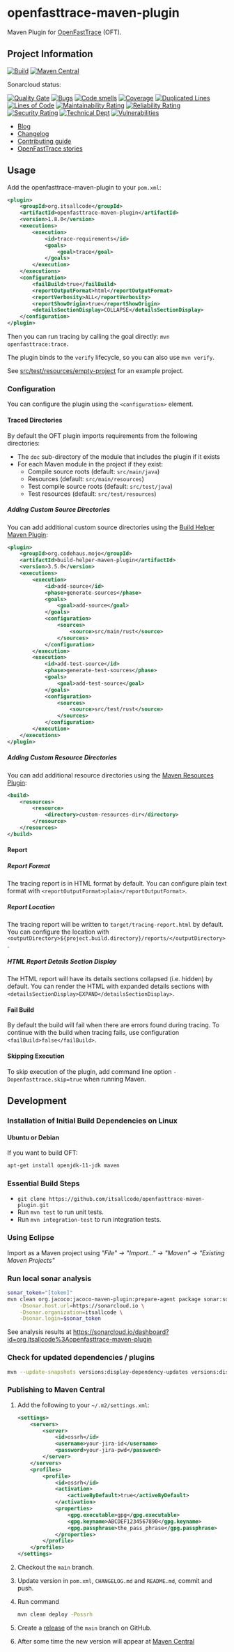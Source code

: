 # openfasttrace-maven-plugin

Maven Plugin for [OpenFastTrace](https://github.com/itsallcode/openfasttrace) (OFT).

## Project Information

[![Build](https://github.com/itsallcode/openfasttrace-maven-plugin/actions/workflows/build.yml/badge.svg)](https://github.com/itsallcode/openfasttrace-maven-plugin/actions/workflows/build.yml)
[![Maven Central](https://img.shields.io/maven-central/v/org.itsallcode/openfasttrace-maven-plugin.svg?label=Maven%20Central)](http://search.maven.org/#search%7Cga%7C1%7Cg%3A%22org.itsallcode%22%20a%3A%22openfasttrace-maven-plugin%22)

Sonarcloud status:

[![Quality Gate](https://sonarcloud.io/api/project_badges/measure?project=org.itsallcode%3Aopenfasttrace-maven-plugin&metric=alert_status)](https://sonarcloud.io/dashboard?id=org.itsallcode%3Aopenfasttrace-maven-plugin)
[![Bugs](https://sonarcloud.io/api/project_badges/measure?project=org.itsallcode%3Aopenfasttrace-maven-plugin&metric=bugs)](https://sonarcloud.io/dashboard?id=org.itsallcode%3Aopenfasttrace-maven-plugin)
[![Code smells](https://sonarcloud.io/api/project_badges/measure?project=org.itsallcode%3Aopenfasttrace-maven-plugin&metric=code_smells)](https://sonarcloud.io/dashboard?id=org.itsallcode%3Aopenfasttrace-maven-plugin)
[![Coverage](https://sonarcloud.io/api/project_badges/measure?project=org.itsallcode%3Aopenfasttrace-maven-plugin&metric=coverage)](https://sonarcloud.io/dashboard?id=org.itsallcode%3Aopenfasttrace-maven-plugin)
[![Duplicated Lines](https://sonarcloud.io/api/project_badges/measure?project=org.itsallcode%3Aopenfasttrace-maven-plugin&metric=duplicated_lines_density)](https://sonarcloud.io/dashboard?id=org.itsallcode%3Aopenfasttrace-maven-plugin)
[![Lines of Code](https://sonarcloud.io/api/project_badges/measure?project=org.itsallcode%3Aopenfasttrace-maven-plugin&metric=ncloc)](https://sonarcloud.io/dashboard?id=org.itsallcode%3Aopenfasttrace-maven-plugin)
[![Maintainability Rating](https://sonarcloud.io/api/project_badges/measure?project=org.itsallcode%3Aopenfasttrace-maven-plugin&metric=sqale_rating)](https://sonarcloud.io/dashboard?id=org.itsallcode%3Aopenfasttrace-maven-plugin)
[![Reliability Rating](https://sonarcloud.io/api/project_badges/measure?project=org.itsallcode%3Aopenfasttrace-maven-plugin&metric=reliability_rating)](https://sonarcloud.io/dashboard?id=org.itsallcode%3Aopenfasttrace-maven-plugin)
[![Security Rating](https://sonarcloud.io/api/project_badges/measure?project=org.itsallcode%3Aopenfasttrace-maven-plugin&metric=security_rating)](https://sonarcloud.io/dashboard?id=org.itsallcode%3Aopenfasttrace-maven-plugin)
[![Technical Dept](https://sonarcloud.io/api/project_badges/measure?project=org.itsallcode%3Aopenfasttrace-maven-plugin&metric=sqale_index)](https://sonarcloud.io/dashboard?id=org.itsallcode%3Aopenfasttrace-maven-plugin)
[![Vulnerabilities](https://sonarcloud.io/api/project_badges/measure?project=org.itsallcode%3Aopenfasttrace-maven-plugin&metric=vulnerabilities)](https://sonarcloud.io/dashboard?id=org.itsallcode%3Aopenfasttrace-maven-plugin)

* [Blog](https://blog.itsallcode.org/)
* [Changelog](CHANGELOG.md)
* [Contributing guide](CONTRIBUTING.md)
* [OpenFastTrace stories](https://github.com/itsallcode/openfasttrace/wiki/OFT-Stories)

## Usage

Add the openfasttrace-maven-plugin to your `pom.xml`:

```xml
<plugin>
    <groupId>org.itsallcode</groupId>
    <artifactId>openfasttrace-maven-plugin</artifactId>
    <version>1.8.0</version>
    <executions>
        <execution>
            <id>trace-requirements</id>
            <goals>
                <goal>trace</goal>
            </goals>
        </execution>
    </executions>
    <configuration>
        <failBuild>true</failBuild>
        <reportOutputFormat>html</reportOutputFormat>
        <reportVerbosity>ALL</reportVerbosity>
        <reportShowOrigin>true</reportShowOrigin>
        <detailsSectionDisplay>COLLAPSE</detailsSectionDisplay>
    </configuration>
</plugin>
```

Then you can run tracing by calling the goal directly: `mvn openfasttrace:trace`.

The plugin binds to the `verify` lifecycle, so you can also use `mvn verify`.

See [src/test/resources/empty-project](src/test/resources/simple-project) for an example project.

### Configuration

You can configure the plugin using the `<configuration>` element.

#### Traced Directories

By default the OFT plugin imports requirements from the following directories:

* The `doc` sub-directory of the module that includes the plugin if it exists
* For each Maven module in the project if they exist:
  * Compile source roots (default: `src/main/java`)
  * Resources (default: `src/main/resources`)
  * Test compile source roots (default: `src/test/java`)
  * Test resources (default: `src/test/resources`)

##### Adding Custom Source Directories

You can add additional custom source directories using the [Build Helper Maven Plugin](https://www.mojohaus.org/build-helper-maven-plugin/):

```xml
<plugin>
    <groupId>org.codehaus.mojo</groupId>
    <artifactId>build-helper-maven-plugin</artifactId>
    <version>3.5.0</version>
    <executions>
        <execution>
            <id>add-source</id>
            <phase>generate-sources</phase>
            <goals>
                <goal>add-source</goal>
            </goals>
            <configuration>
                <sources>
                    <source>src/main/rust</source>
                </sources>
            </configuration>
        </execution>
        <execution>
            <id>add-test-source</id>
            <phase>generate-test-sources</phase>
            <goals>
                <goal>add-test-source</goal>
            </goals>
            <configuration>
                <sources>
                    <source>src/test/rust</source>
                </sources>
            </configuration>
        </execution>
    </executions>
</plugin>
```

##### Adding Custom Resource Directories

You can add additional resource directories using the [Maven Resources Plugin](https://maven.apache.org/plugins/maven-resources-plugin/examples/resource-directory.html):

```xml
<build>
    <resources>
        <resource>
            <directory>custom-resources-dir</directory>
        </resource>
    </resources>
</build>
```

#### Report

##### Report Format

The tracing report is in HTML format by default. You can configure plain text format with `<reportOutputFormat>plain</reportOutputFormat>`.

##### Report Location

The tracing report will be written to `target/tracing-report.html` by default. You can configure the location with `<outputDirectory>${project.build.directory}/reports/</outputDirectory>`.

##### HTML Report Details Section Display

The HTML report will have its details sections collapsed (i.e. hidden) by default. You can render the HTML with expanded details sections with `<detailsSectionDisplay>EXPAND</detailsSectionDisplay>`.

#### Fail Build

By default the build will fail when there are errors found during tracing. To continue with the build when tracing fails, use configuration `<failBuild>false</failBuild>`.

#### Skipping Execution

To skip execution of the plugin, add command line option `-Dopenfasttrace.skip=true` when running Maven.

## Development

### Installation of Initial Build Dependencies on Linux

#### Ubuntu or Debian

If you want to build OFT:

```sh
apt-get install openjdk-11-jdk maven
```

### Essential Build Steps

* `git clone https://github.com/itsallcode/openfasttrace-maven-plugin.git`
* Run `mvn test` to run unit tests.
* Run `mvn integration-test` to run integration tests.

### Using Eclipse

Import as a Maven project using *"File" &rarr; "Import..." &rarr; "Maven" &rarr; "Existing Maven Projects"*

### Run local sonar analysis

```sh
sonar_token="[token]"
mvn clean org.jacoco:jacoco-maven-plugin:prepare-agent package sonar:sonar \
    -Dsonar.host.url=https://sonarcloud.io \
    -Dsonar.organization=itsallcode \
    -Dsonar.login=$sonar_token
```

See analysis results at https://sonarcloud.io/dashboard?id=org.itsallcode%3Aopenfasttrace-maven-plugin

### Check for updated dependencies / plugins

```sh
mvn --update-snapshots versions:display-dependency-updates versions:display-plugin-updates
```

### Publishing to Maven Central

1. Add the following to your `~/.m2/settings.xml`:

    ```xml
    <settings>
        <servers>
            <server>
                <id>ossrh</id>
                <username>your-jira-id</username>
                <password>your-jira-pwd</password>
            </server>
        </servers>
        <profiles>
            <profile>
                <id>ossrh</id>
                <activation>
                    <activeByDefault>true</activeByDefault>
                </activation>
                <properties>
                    <gpg.executable>gpg</gpg.executable>
                    <gpg.keyname>ABCDEF1234567890</gpg.keyname>
                    <gpg.passphrase>the_pass_phrase</gpg.passphrase>
                </properties>
            </profile>
        </profiles>
    </settings>
    ```

1. Checkout the `main` branch.
1. Update version in `pom.xml`, `CHANGELOG.md` and `README.md`, commit and push.
1. Run command

    ```sh
    mvn clean deploy -Possrh
    ```

1. Create a [release](https://github.com/itsallcode/openfasttrace-maven-plugin/releases) of the `main` branch on GitHub.
1. After some time the new version will appear at [Maven Central](https://repo1.maven.org/maven2/org/itsallcode/openfasttrace-maven-plugin/)
